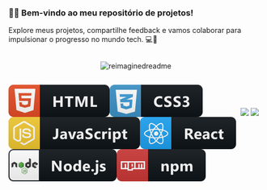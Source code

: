 ### 👨‍💻 Bem-vindo ao meu repositório de projetos!
Explore meus projetos, compartilhe feedback e vamos colaborar para impulsionar o progresso no mundo tech. 💻🚀
##
<div align="center">
  <img src="https://myreadme.vercel.app/api/embed/MagalhaesVini?panels=userstatistics,toprepositories,toplanguages,commitgraph" alt="reimaginedreadme" theme="transparent"/>
</div>

##

<div align='center' style="display: inline_block">
  <img align="left" alt="VM-HTML" src="https://raw.githubusercontent.com/MikeCodesDotNET/ColoredBadges/master/svg/dev/languages/html.svg">
  <img align="left" alt="VM-CSS" src="https://raw.githubusercontent.com/MikeCodesDotNET/ColoredBadges/master/svg/dev/languages/css3.svg">
  <img align="left" alt="VM-Js" src="https://raw.githubusercontent.com/MikeCodesDotNET/ColoredBadges/master/svg/dev/languages/js.svg">
  <img align="left" alt="VM-React" src="https://raw.githubusercontent.com/MikeCodesDotNET/ColoredBadges/master/svg/dev/frameworks/react.svg">
  <img align="left" alt="VM-React" src="https://raw.githubusercontent.com/MikeCodesDotNET/ColoredBadges/master/svg/dev/frameworks/nodejs.svg">
  <img align="left" alt="VM-React" src="https://raw.githubusercontent.com/MikeCodesDotNET/ColoredBadges/master/svg/dev/services/npm.svg">
</div></br>

##

<div align='center'>
  <a href = "mailto:vinizipi@gmail.com"><img src="https://img.shields.io/badge/-Gmail-%23333?style=for-the-badge&logo=gmail&logoColor=white" target="_blank"></a>
  <a href="https://www.linkedin.com/in/magalhaesvinicius/" target="_blank"><img src="https://img.shields.io/badge/-LinkedIn-%230077B5?style=for-the-badge&logo=linkedin&logoColor=white" target="_blank"></a> 
</div>
